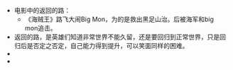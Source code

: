 - 电影中的返回的路：
	- 《海贼王》路飞大闹Big Mon，为的是救出黑足山治。后被海军和big mon追击。
- 返回的路，是英雄们知道非常世界不能久留，还是要回归到正常世界，只是回归后是否定之否定，自己能力得到提升，可以笑面同样的困难。
-
-